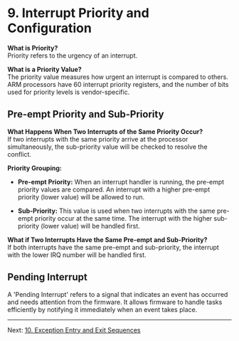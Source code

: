 # 9. Interrupt Priority and Configuration

**What is Priority?**  
Priority refers to the urgency of an interrupt.

**What is a Priority Value?**  
The priority value measures how urgent an interrupt is compared to others. ARM processors have 60 interrupt priority registers, and the number of bits used for priority levels is vendor-specific.

## Pre-empt Priority and Sub-Priority

**What Happens When Two Interrupts of the Same Priority Occur?**  
If two interrupts with the same priority arrive at the processor simultaneously, the sub-priority value will be checked to resolve the conflict.

**Priority Grouping:**
- **Pre-empt Priority:** When an interrupt handler is running, the pre-empt priority values are compared. An interrupt with a higher pre-empt priority (lower value) will be allowed to run.
  
- **Sub-Priority:** This value is used when two interrupts with the same pre-empt priority occur at the same time. The interrupt with the higher sub-priority (lower value) will be handled first.

**What if Two Interrupts Have the Same Pre-empt and Sub-Priority?**  
If both interrupts have the same pre-empt and sub-priority, the interrupt with the lower IRQ number will be handled first.

## Pending Interrupt

A 'Pending Interrupt' refers to a signal that indicates an event has occurred and needs attention from the firmware. It allows firmware to handle tasks efficiently by notifying it immediately when an event takes place.

---

Next: [10. Exception Entry and Exit Sequences](10_exception_entry_exit.md)

